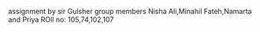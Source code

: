 assignment by sir Gulsher 
group members
Nisha Ali,Minahil Fateh,Namarta and Priya
ROll no: 105,74,102,107
